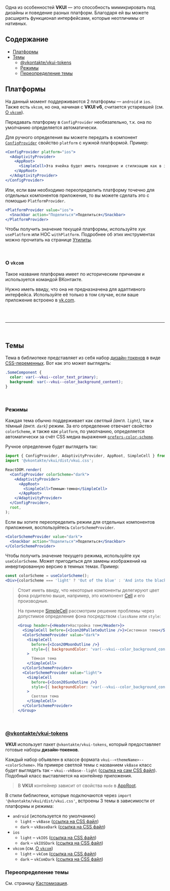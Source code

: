 Одна из особенностей **VKUI** — это способность мимикрировать под дизайны и поведение разных
платформ. Благодаря ей вы можете расширять функционал интерфейсами, которые неотличимы от нативных.

## Содержание

- <a href={{anchor}}>Платформы</a>
- <a href={{anchor}}>Темы</a>
  - <a href={{anchor}}>@vkontakte/vkui-tokens</a>
  - <a href={{anchor}}>Режимы</a>
  - <a href={{anchor}}>Переопределение темы</a>

## Платформы

На данный момент поддерживаются 2 платформы — `android` и `ios`. Также есть `vkcom`, но она, начиная
с **VKUI v6**, считается устаревшей (см. <a href={{anchor}}>О `vkcom`</a>).

Передавать платформу в `ConfigProvider` необязательно, т.к. она по умолчанию определяется
автоматически.

Для ручного определения вы можете передать в компонент [`ConfigProvider`](#/ConfigProvider) свойство
`platform` с нужной платформой. Пример:

```jsx static
<ConfigProvider platform="ios">
  <AdaptivityProvider>
    <AppRoot>
      <SimpleCell>Эта ячейка будет иметь поведение и стилизацию как в iOS</SimpleCell>
    </AppRoot>
  </AdaptivityProvider>
</ConfigProvider>
```

Или, если вам необходимо переопределить платформу точечно для отдельных компонентов приложения, то
вы можете сделать это с помощью `PlatformProvider`.

```jsx static
<PlatformProvider value="ios">
  <Snackbar action="Поделиться">Поделиться</Snackbar>
</PlatformProvider>
```

Чтобы получить значение текущей платформы, используйте хук `usePlatform` или HOC `withPlatform`.
Подробнее об этих инструментах можно прочитать на странице [Утилиты](#/Utils).

<br/>

### О `vkcom`

Такое название платформа имеет по историческим причинам и используется командой ВКонтакте.

Нужно иметь ввиду, что она не предназначена для адаптивного интерфейса. Используйте её только в том
случае, если ваше приложение встроено в [vk.com](https://vk.com).

<br/><br/><hr/><br/>

## Темы

Тема в библиотеке представляет из себя набор [дизайн-токенов](https://foundation.mozilla.org/en/docs/design/websites/design-tokens/)
в виде [CSS-переменных](https://developer.mozilla.org/en-US/docs/Web/CSS/--*). Вот как это может
выглядеть:

```css static
.SomeComponent {
  color: var(--vkui--color_text_primary);
  background: var(--vkui--color_background_content);
}
```

<br/>

### Режимы

Каждая тема обычно поддерживает как <i>светлый (англ. `light`)</i>, так и <i>тёмный (англ. `dark`)</i> режим.
За его определение отвечает свойство `colorScheme`, и также как `platform`, по умолчанию, определяется
автоматически за счёт CSS медиа выражения [`prefers-color-scheme`](https://developer.mozilla.org/en-US/docs/Web/CSS/@media/prefers-color-scheme).

Ручное определение будет выглядеть так:

```jsx static
import { ConfigProvider, AdaptivityProvider, AppRoot, SimpleCell } from '@vkontakte/vkui';
import '@vkontakte/vkui/dist/vkui.css';

ReactDOM.render(
  <ConfigProvider colorScheme="dark">
    <AdaptivityProvider>
      <AppRoot>
        <SimpleCell>Темным-темно</SimpleCell>
      </AppRoot>
    </AdaptivityProvider>
  </ConfigProvider>,
  root,
);
```

Если вы хотите переопределить режим для отдельных компонентов приложения, воспользуйтесь
`ColorSchemeProvider`.

```jsx static
<ColorSchemeProvider value="dark">
  <Snackbar action="Поделиться">Поделиться</Snackbar>
</ColorSchemeProvider>
```

Чтобы получить значение текущего режима, используйте хук `useColorScheme`. Может пригодиться для
замены изображений на инвертированную версию в темных темах. Пример:

```jsx static
const colorScheme = useColorScheme();
<Div>{colorScheme === 'light' ? 'Out of the blue' : 'And into the black'}</Div>;
```

> Стоит иметь ввиду, что некоторые компоненты делегируют цвет фона родителю выше, например, это
> компонент [Cell](#/Cell) и его производные.
>
> На примере [SimpleCell](#/SimpleCell) рассмотрим решение проблемы через допустимое определение
> фона посредством `className` или `style`:
>
> ```jsx static
> <Group header={<Header>Настройка тем</Header>}>
>   <SimpleCell before={<Icon20PalleteOutline />}>Системная тема</SimpleCell>
>   <ColorSchemeProvider value="dark">
>     <SimpleCell
>       before={<Icon20MoonOutline />}
>       style={{ backgroundColor: 'var(--vkui--color_background_content)' }}
>     >
>       Тёмная тема
>     </SimpleCell>
>   </ColorSchemeProvider>
>   <ColorSchemeProvider value="light">
>     <SimpleCell
>       before={<Icon20SunOutline />}
>       style={{ backgroundColor: 'var(--vkui--color_background_content)' }}
>     >
>       Светлая тема
>     </SimpleCell>
>   </ColorSchemeProvider>
> </Group>
> ```

<br/>

### [@vkontakte/vkui-tokens](https://github.com/VKCOM/vkui-tokens)

**VKUI** использует пакет `@vkontakte/vkui-tokens`, который предоставляет готовые наборы **дизайн-токенов**.

Каждый набор объявлен в классе формата `vkui--<themeName>--<colorScheme>`. На примере светлой темы
с названием `vkBase` класс будет выглядеть так – `vkui--vkBase--light` ([ссылка на сам CSS файл](https://unpkg.com/@vkontakte/vkui-tokens@4/themes/vkBase/cssVars/declarations/onlyVariablesLocal.css)).
Подобный класс выставляется на контейнер приложения.

> В **VKUI** контейнер зависит от свойства `mode` в [AppRoot](#/AppRoot).

В стили библиотеки, которые подключаются через `import '@vkontakte/vkui/dist/vkui.css'`, встроены 3
темы в зависимости от платформы и режима:

- `android` (используется по умолчанию)
  - `light` – `vkBase` ([ссылка на CSS файл](https://unpkg.com/@vkontakte/vkui-tokens@4/themes/vkBase/cssVars/declarations/onlyVariablesLocal.css))
  - `dark` – `vkBaseDark` ([ссылка на CSS файл](https://unpkg.com/@vkontakte/vkui-tokens@4/themes/vkBaseDark/cssVars/declarations/onlyVariablesLocal.css))
- `ios`
  - `light` – `vkIOS` ([ссылка на CSS файл](https://unpkg.com/@vkontakte/vkui-tokens@4/themes/vkIOS/cssVars/declarations/onlyVariablesLocal.css))
  - `dark` – `vkIOSDark` ([ссылка на CSS файл](https://unpkg.com/@vkontakte/vkui-tokens@4/themes/vkIOSDark/cssVars/declarations/onlyVariablesLocal.css))
- `vkcom` (см. <a href={{anchor}}>О `vkcom`</a>)
  - `light` – `vkCom` ([ссылка на CSS файл](https://unpkg.com/@vkontakte/vkui-tokens@4/themes/vkCom/cssVars/declarations/onlyVariablesLocal.css))
  - `dark` – `vkComDark` ([ссылка на CSS файл](https://unpkg.com/@vkontakte/vkui-tokens@4/themes/vkComDark/cssVars/declarations/onlyVariablesLocal.css))

### Переопределение темы

См. страницу [Кастомизация](#/Customize).
